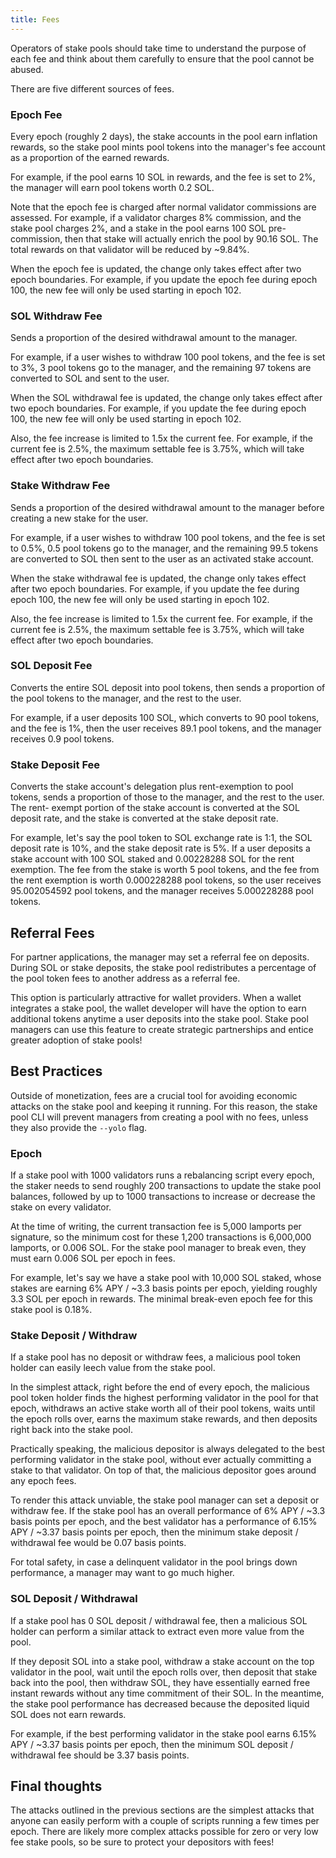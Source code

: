 ```yaml
---
title: Fees
---
```


Operators of stake pools should take time to understand the purpose of each fee
and think about them carefully to ensure that the pool cannot be abused.

There are five different sources of fees.

### Epoch Fee

Every epoch (roughly 2 days), the stake accounts in the pool earn 
inflation rewards, so the stake pool mints pool tokens into the manager's fee
account as a proportion of the earned rewards.

For example, if the pool earns 10 SOL in rewards, and the fee is set to 2%, the
manager will earn pool tokens worth 0.2 SOL.

Note that the epoch fee is charged after normal validator
commissions are assessed. For example, if a validator charges 8% commission,
and the stake pool charges 2%, and a stake in the pool earns 100 SOL pre-commission,
then that stake will actually enrich the pool by 90.16 SOL. The total rewards
on that validator will be reduced by ~9.84%.

When the epoch fee is updated, the change only takes effect after two epoch
boundaries. For example, if you update the epoch fee during epoch 100, the new
fee will only be used starting in epoch 102.

### SOL Withdraw Fee

Sends a proportion of the desired withdrawal amount to the manager.

For example, if a user wishes to withdraw 100 pool tokens, and the fee is set
to 3%, 3 pool tokens go to the manager, and the remaining 97 tokens are converted
to SOL and sent to the user.

When the SOL withdrawal fee is updated, the change only takes effect after two
epoch boundaries. For example, if you update the fee during epoch 100, the
new fee will only be used starting in epoch 102.

Also, the fee increase is limited to 1.5x the current fee. For example, if the
current fee is 2.5%, the maximum settable fee is 3.75%, which will take effect
after two epoch boundaries.

### Stake Withdraw Fee

Sends a proportion of the desired withdrawal amount to the manager before
creating a new stake for the user.

For example, if a user wishes to withdraw 100 pool tokens, and the fee is set
to 0.5%, 0.5 pool tokens go to the manager, and the remaining 99.5 tokens are
converted to SOL then sent to the user as an activated stake account.

When the stake withdrawal fee is updated, the change only takes effect after two
epoch boundaries. For example, if you update the fee during epoch 100, the new
fee will only be used starting in epoch 102.

Also, the fee increase is limited to 1.5x the current fee. For example, if the
current fee is 2.5%, the maximum settable fee is 3.75%, which will take effect
after two epoch boundaries.

### SOL Deposit Fee

Converts the entire SOL deposit into pool tokens, then sends a proportion of
the pool tokens to the manager, and the rest to the user.

For example, if a user deposits 100 SOL, which converts to 90 pool tokens,
and the fee is 1%, then the user receives 89.1 pool tokens, and the manager receives
0.9 pool tokens.

### Stake Deposit Fee

Converts the stake account's delegation plus rent-exemption to pool tokens,
sends a proportion of those to the manager, and the rest to the user. The rent-
exempt portion of the stake account is converted at the SOL deposit rate, and
the stake is converted at the stake deposit rate.

For example, let's say the pool token to SOL exchange rate is 1:1, the SOL deposit rate
is 10%, and the stake deposit rate is 5%. If a user deposits a stake account with
100 SOL staked and 0.00228288 SOL for the rent exemption. The fee from the stake
is worth 5 pool tokens, and the fee from the rent exemption is worth 0.000228288
pool tokens, so the user receives 95.002054592 pool tokens, and the manager
receives 5.000228288 pool tokens.

## Referral Fees

For partner applications, the manager may set a referral fee on deposits.
During SOL or stake deposits, the stake pool redistributes a percentage of
the pool token fees to another address as a referral fee.

This option is particularly attractive for wallet providers. When a wallet
integrates a stake pool, the wallet developer will have the option to earn
additional tokens anytime a user deposits into the stake pool. Stake pool
managers can use this feature to create strategic partnerships and entice
greater adoption of stake pools!

## Best Practices

Outside of monetization, fees are a crucial tool for avoiding economic attacks
on the stake pool and keeping it running. For this reason, the stake pool CLI
will prevent managers from creating a pool with no fees, unless they also provide
the `--yolo` flag.

### Epoch

If a stake pool with 1000 validators runs a rebalancing script every epoch, the
staker needs to send roughly 200 transactions to update the stake pool balances,
followed by up to 1000 transactions to increase or decrease the stake on every
validator.

At the time of writing, the current transaction fee is 5,000 lamports per signature,
so the minimum cost for these 1,200 transactions is 6,000,000 lamports, or 0.006 SOL.
For the stake pool manager to break even, they must earn 0.006 SOL per epoch in
fees.

For example, let's say we have a stake pool with 10,000 SOL staked, whose stakes
are earning 6% APY / ~3.3 basis points per epoch, yielding roughly 3.3 SOL per epoch
in rewards.  The minimal break-even epoch fee for this stake pool is 0.18%.

### Stake Deposit / Withdraw

If a stake pool has no deposit or withdraw fees, a malicious pool token holder
can easily leech value from the stake pool.

In the simplest attack, right before the end of every epoch, the malicious pool
token holder finds the highest performing validator in the pool for that epoch,
withdraws an active stake worth all of their pool tokens, waits until the epoch
rolls over, earns the maximum stake rewards, and then deposits right back into
the stake pool.

Practically speaking, the malicious depositor is always delegated to the best
performing validator in the stake pool, without ever actually committing a stake
to that validator. On top of that, the malicious depositor goes around any
epoch fees.

To render this attack unviable, the stake pool manager can set a deposit or withdraw
fee. If the stake pool has an overall performance of 6% APY / ~3.3 basis points
per epoch, and the best validator has a performance of 6.15% APY / ~3.37 basis
points per epoch, then the minimum stake deposit / withdrawal fee would be 
0.07 basis points.

For total safety, in case a delinquent validator in the pool brings down
performance, a manager may want to go much higher.

### SOL Deposit / Withdrawal

If a stake pool has 0 SOL deposit / withdrawal fee, then a malicious SOL holder
can perform a similar attack to extract even more value from the pool.

If they deposit SOL into a stake pool, withdraw a stake account on the top
validator in the pool, wait until the epoch rolls over, then deposit that stake
back into the pool, then withdraw SOL, they have essentially earned free instant
rewards without any time commitment of their SOL.  In the meantime, the stake
pool performance has decreased because the deposited liquid SOL does not earn
rewards.

For example, if the best performing validator in the stake pool earns 6.15%
APY / ~3.37 basis points per epoch, then the minimum SOL deposit / withdrawal
fee should be 3.37 basis points.

## Final thoughts

The attacks outlined in the previous sections are the simplest attacks that anyone
can easily perform with a couple of scripts running a few times per epoch. There are
likely more complex attacks possible for zero or very low fee stake pools, so be
sure to protect your depositors with fees!
